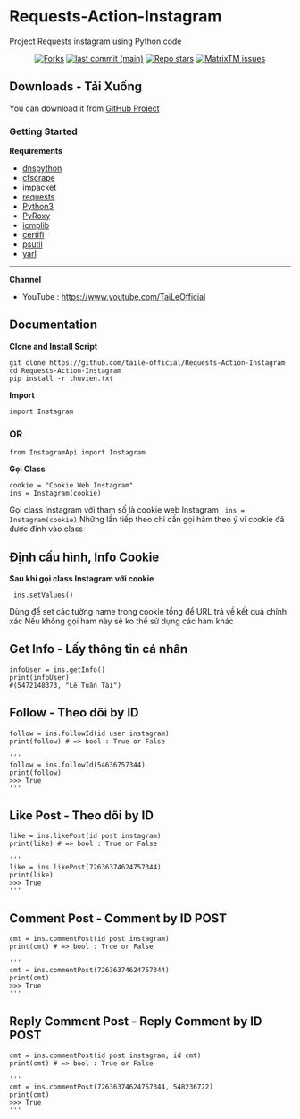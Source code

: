 # Requests-Action-Instagram

Project Requests instagram using Python code

<p align="center">
<a href="#"><img alt="Forks" src="https://img.shields.io/github/forks/taile-official/Requests-Action-Instagram?style=for-the-badge"></a>
<a href="#"><img alt="last commit (main)" src="https://img.shields.io/github/last-commit/taile-official/Requests-Action-Instagram/main?color=green&style=for-the-badge"></a>
<a href="#"><img alt="Repo stars" src="https://img.shields.io/github/stars/taile-official/Requests-Action-Instagram?style=for-the-badge&color=yellow"></a>
<a href="https://github.com/taile-official/Requests-Action-Instagrams"><img alt="MatrixTM issues" src="https://img.shields.io/github/issues/taile-official/Requests-Action-Instagram?color=purple&style=for-the-badge"></a>

  

## Downloads - Tải Xuống

You can download it from [GitHub Project](https://github.com/taile-official/Requests-Action-Instagram)

### Getting Started

**Requirements**

* [dnspython](https://github.com/rthalley/dnspython)
* [cfscrape](https://github.com/Anorov/cloudflare-scrape)
* [impacket](https://github.com/SecureAuthCorp/impacket)
* [requests](https://github.com/psf/requests)
* [Python3](https://www.python.org/downloads/release/python-3106/)
* [PyRoxy](https://github.com/MatrixTM/PyRoxy)
* [icmplib](https://github.com/ValentinBELYN/icmplib)
* [certifi](https://github.com/certifi/python-certifi)
* [psutil](https://github.com/giampaolo/psutil)
* [yarl](https://github.com/aio-libs/yarl)
---

**Channel**
* YouTube : https://www.youtube.com/TaiLeOfficial

## Documentation
**Clone and Install Script**

```shell script
git clone https://github.com/taile-official/Requests-Action-Instagram
cd Requests-Action-Instagram
pip install -r thuvien.txt
```


**Import**

```shell script
import Instagram
```

### OR

```shell script
from InstagramApi import Instagram
```

**Gọi Class**

```shell script
cookie = "Cookie Web Instagram"
ins = Instagram(cookie)
```
Gọi class Instagram với tham số là cookie web Instagram ``` ins = Instagram(cookie)```
Những lần tiếp theo chỉ cần gọi hàm theo ý vì cookie đã được đính vào class

## Định cấu hình, Info Cookie
**Sau khi gọi class Instagram với cookie**
```shell script
 ins.setValues()
```
Dùng để set các tường name trong cookie tổng để URL trả về kết quả chính xác
Nếu không gọi hàm này sẽ ko thể sử dụng các hàm khác

  
## Get Info - Lấy thông tin cá nhân
```shell script
infoUser = ins.getInfo()
print(infoUser)
#(5472148373, "Lê Tuấn Tài")
```
  
## Follow - Theo dõi by ID
```shell script
follow = ins.followId(id user instagram)
print(follow) # => bool : True or False

'''
follow = ins.followId(54636757344)
print(follow)
>>> True
'''
```

## Like Post - Theo dõi by ID
```shell script
like = ins.likePost(id post instagram)
print(like) # => bool : True or False

'''
like = ins.likePost(72636374624757344)
print(like)
>>> True
'''
```

## Comment Post - Comment by ID POST
```shell script
cmt = ins.commentPost(id post instagram)
print(cmt) # => bool : True or False

'''
cmt = ins.commentPost(72636374624757344)
print(cmt)
>>> True
'''
```

## Reply Comment Post - Reply Comment by ID POST
```shell script
cmt = ins.commentPost(id post instagram, id cmt)
print(cmt) # => bool : True or False

'''
cmt = ins.commentPost(72636374624757344, 548236722)
print(cmt)
>>> True
'''
```
